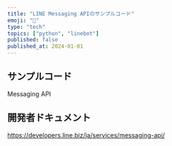 ```yaml
---
title: "LINE Messaging APIのサンプルコード"
emoji: "💬"
type: "tech"
topics: ["python", "linebot"]
published: false
published_at: 2024-01-01
---
```


## サンプルコード

Messaging API

## 開発者ドキュメント

https://developers.line.biz/ja/services/messaging-api/
